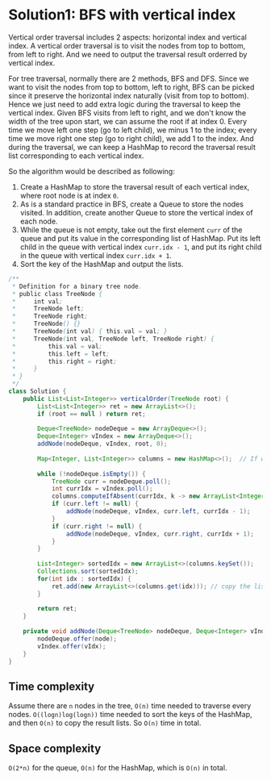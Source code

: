 # Solution1: BFS  with vertical index

Vertical order traversal includes 2 aspects: horizontal index and vertical index. A vertical order traversal is to visit the nodes from top to bottom, from left to right. And we need to output the traversal result orderred by vertical index. 

For tree traversal, normally there are 2 methods, BFS and DFS. Since we want to visit the nodes from top to bottom, left to right, BFS can be picked since it preserve the horizontal index naturally (visit from top to bottom). Hence we just need to add extra logic during the traversal to keep the vertical index. Given BFS visits from left to right, and we don't know the width of the tree upon start, we can assume the root if at index 0. Every time we move left one step (go to left child), we minus 1 to the index; every time we move right one step (go to right child), we add 1 to the index. And during the traversal, we can keep a HashMap to record the traversal result list corresponding to each vertical index. 

So the algorithm would be described as following:  
1. Create a HashMap to store the traversal result of each vertical index, where root node is at index `0`.  
2. As is a standard practice in BFS, create a Queue to store the nodes visited. In addition, create another Queue to store the vertical index of each node. 
3. While the queue is not empty, take out the first element `curr` of the queue and put its value in the corresponding list of HashMap. Put its left child in the queue with vertical index `curr.idx - 1`, and put its right child in the queue with vertical index `curr.idx + 1`.  
4. Sort the key of the HashMap and output the lists.  

```java
/**
 * Definition for a binary tree node.
 * public class TreeNode {
 *     int val;
 *     TreeNode left;
 *     TreeNode right;
 *     TreeNode() {}
 *     TreeNode(int val) { this.val = val; }
 *     TreeNode(int val, TreeNode left, TreeNode right) {
 *         this.val = val;
 *         this.left = left;
 *         this.right = right;
 *     }
 * }
 */
class Solution {
    public List<List<Integer>> verticalOrder(TreeNode root) {
        List<List<Integer>> ret = new ArrayList<>();
        if (root == null ) return ret;
        
        Deque<TreeNode> nodeDeque = new ArrayDeque<>();
        Deque<Integer> vIndex = new ArrayDeque<>();
        addNode(nodeDeque, vIndex, root, 0);
        
        Map<Integer, List<Integer>> columns = new HashMap<>();  // If we use a TreeMap<>() here then the map is automatically sorted by keys
        
        while (!nodeDeque.isEmpty()) {
            TreeNode curr = nodeDeque.poll();
            int currIdx = vIndex.poll();
            columns.computeIfAbsent(currIdx, k -> new ArrayList<Integer>()).add(curr.val);
            if (curr.left != null) {
                addNode(nodeDeque, vIndex, curr.left, currIdx - 1);
            }
            if (curr.right != null) {
                addNode(nodeDeque, vIndex, curr.right, currIdx + 1);
            }
        }
        
        List<Integer> sortedIdx = new ArrayList<>(columns.keySet());
        Collections.sort(sortedIdx);
        for(int idx : sortedIdx) {
            ret.add(new ArrayList<>(columns.get(idx))); // copy the list from the map into the return list
        }
        
        return ret;
    }
    
    private void addNode(Deque<TreeNode> nodeDeque, Deque<Integer> vIndex, TreeNode node, int vIdx) {
        nodeDeque.offer(node);
        vIndex.offer(vIdx);
    }
}
```

## Time complexity

Assume there are `n` nodes in the tree, `O(n)` time needed to traverse every nodes. `O((logn)log(logn))` time needed to sort the keys of the HashMap, and then `O(n)` to copy the result lists. So `O(n)` time in total.  

## Space complexity

`O(2*n)` for the queue, `O(n)` for the HashMap, which is `O(n)` in total. 
